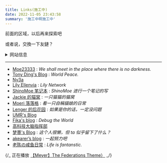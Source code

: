 ```yaml
---
title: Links(施工中)
date: 2022-11-05 23:43:58
summary: '施工中啊施工中'
---
```


前面的区域，以后再来探索吧

或者说，交換一下友鏈？

<details>
  <summary>网站信息</summary>
    <p>名称：湛蓝的调色板</p>
    <p>描述：青く滲む 青く滲む 綺麗に / 浅渗湛蓝 纵使青涩 难掩绮丽</p>
    <p>头像：https://nekoq.eu.org/_next/image?url=%2Fstatic%2Fimages%2Favatar.png&w=96&q=75</p>
</details>

---

- [Moe23333](https://moe23333.vercel.app/) : _We shall meet in the place where there is no darkness._
- [Tony Ding's Blog](https://blog.tonyding.net/) : _World Peace._
- [Ny3a](https://ny3a.github.io/)
- [Lily Ellenvia](https://lilynet.work/) : _Lily Network_
- [ShinoMoe 笔记本](https://shinomoe.xyz/) : _ShinoMoe 进行一个笔记的写_
- [Jackie 的猫窝](https://jackiecat.top/) : _一只猫猫的猫窝_
- [Moeri 落落格](https://blog.bakalu.cyou/) : _看一只自稱貓娘的日常_
- [Lenger 的后花园](https://spookerv5.github.io/) : _如果是你的话，一定没问题_
- [UMR's Blog](https://www.umr.wiki/)
- [Fika's blog](https://fika.ink/) : _Debug the World_
- [高科技大脑指挥部](https://hightechbrain.ml/)
- [梦墨's Blog](https://blog.dreamo.ink/) : _这个人很懒，但 ta 似乎留下了什么？_
- [akearer’s blog](https://akearer.eu.org/) : _一起努力吧_
- [老陈の咸鱼日常](https://www.fantanstic.top/) : _Life is fantanstic._

{/_ 正在播放 [【Meyer】The Federations Theme）](https://music.163.com/song?id=1436226764) _/}
